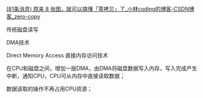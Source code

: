 [(81条消息) 原来 8 张图，就可以搞懂「零拷贝」了_小林coding的博客-CSDN博客_zero-copy](https://blog.csdn.net/qq_34827674/article/details/108756999?ops_request_misc=%257B%2522request%255Fid%2522%253A%2522167136477516800182142303%2522%252C%2522scm%2522%253A%252220140713.130102334.pc%255Fblog.%2522%257D&request_id=167136477516800182142303&biz_id=0&utm_medium=distribute.pc_search_result.none-task-blog-2~blog~first_rank_ecpm_v1~rank_v31_ecpm-1-108756999-null-null.nonecase&utm_term=%E9%9B%B6%E6%8B%B7%E8%B4%9D&spm=1018.2226.3001.4450)



传统磁盘读写





DMA技术

Direct Memory Access 直接内存访问技术

在CPU和磁盘之间，增加一层DMA，由DMA将磁盘数据写入内存，写入完成产生中断，通知CPU，CPU可从内存中直接读取数据；

数据读取的操作不再占用CPU资源；


